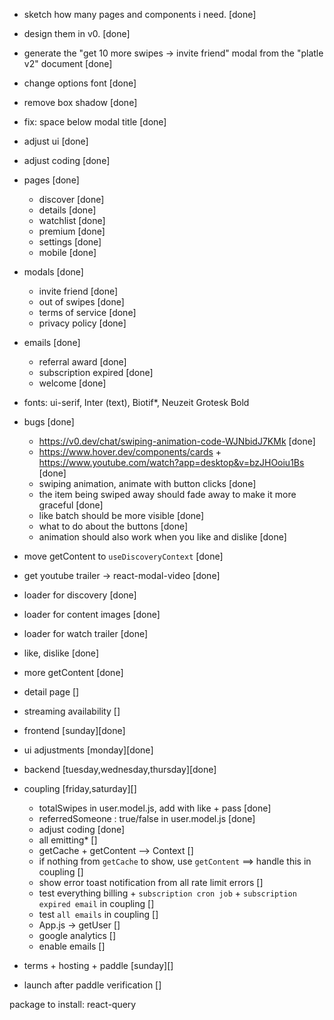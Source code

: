 - sketch how many pages and components i need. [done]
- design them in v0. [done]
- generate the "get 10 more swipes -> invite friend" modal from the "platle v2" document [done]
- change options font [done]
- remove box shadow [done]
- fix: space below modal title [done]

- adjust ui [done]
- adjust coding [done]

- pages [done]

  - discover [done]
  - details [done]
  - watchlist [done]
  - premium [done]
  - settings [done]
  - mobile [done]

- modals [done]

  - invite friend [done]
  - out of swipes [done]
  - terms of service [done]
  - privacy policy [done]

- emails [done]

  - referral award [done]
  - subscription expired [done]
  - welcome [done]

- fonts: ui-serif, Inter (text), Biotif\*, Neuzeit Grotesk Bold

- bugs [done]

  - https://v0.dev/chat/swiping-animation-code-WJNbidJ7KMk [done]
  - https://www.hover.dev/components/cards + https://www.youtube.com/watch?app=desktop&v=bzJHOoiu1Bs [done]
  - swiping animation, animate with button clicks [done]
  - the item being swiped away should fade away to make it more graceful [done]
  - like batch should be more visible [done]
  - what to do about the buttons [done]
  - animation should also work when you like and dislike [done]

- move getContent to `useDiscoveryContext` [done]

- get youtube trailer -> react-modal-video [done]
- loader for discovery [done]
- loader for content images [done]
- loader for watch trailer [done]
- like, dislike [done]
- more getContent [done]
- detail page []
- streaming availability []

- frontend [sunday][done]
- ui adjustments [monday][done]
- backend [tuesday,wednesday,thursday][done]
- coupling [friday,saturday][]
  - totalSwipes in user.model.js, add with like + pass [done]
  - referredSomeone : true/false in user.model.js [done]
  - adjust coding [done]
  - all emitting\* []
  - getCache + getContent --> Context []
  - if nothing from `getCache` to show, use `getContent` ==> handle this in coupling []
  - show error toast notification from all rate limit errors []
  - test everything billing + `subscription cron job` + `subscription expired email` in coupling []
  - test `all emails` in coupling []
  - App.js -> getUser []
  - google analytics []
  - enable emails []
- terms + hosting + paddle [sunday][]
- launch after paddle verification []

package to install: react-query
